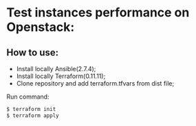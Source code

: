 # Test instances performance on Openstack:

## How to use:

- Install locally Ansible(2.7.4);
- Install locally Terraform(0.11.11);
- Clone repository and add terraform.tfvars from dist file;

Run command: 
```bash
$ terraform init
$ terraform apply

